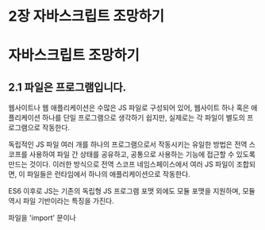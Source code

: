 # 2장 자바스크립트 조망하기

# 자바스크립트 조망하기

## 2.1 파일은 프로그램입니다.

웹사이트나 웹 애플리케이션은 수많은 JS 파일로 구성되어 있어, 웹사이트 하나 혹은 애플리케이션 하나를 단일 프로그램으로 생각하기 쉽지만, 실제로는 각 파일이 별도의 프로그램으로 작동한다.

독립적인 JS 파일 여러 개를 하나의 프로그램으로서 작동시키는 유일한 방법은 전역 스코프를 사용하여 파일 간 상태를 공유하고, 공통으로 사용하는 기능에 접근할 수 있도록 만드는 것이다. 이러한 방식으로 전역 스코프 네임스페이스에서 여러 JS 파일이 조합되면, 이 파일들은 런타임에서 하나의 애플리케이션으로 작동한다.

ES6 이후로 JS는 기존의 독립형 JS 프로그램 포맷 외에도 모듈 포맷을 지원하며, 모듈 역시 파일 기반이라는 특징을 가진다.

파일을 'import' 문이나 **<script type="module">** 태그를 통해 불러올 경우, 이는 하나의 모듈로서 처리된다.

JS는 각 모듈을 별도로 처리하며, 한 모듈을 불러오면 런타임에서 다른 모듈과 상호작용할 수 있다.

하지만 파일이든 모듈이든, 각 파일은 제3의 작고 독립적인 프로그램과 협력하여 프로그램 전체를 작동시키는 고유한 작은 프로그램으로 생각해야 한다.

## 2.2 값

프로그램에서 가장 기본적인 단위는 값이고 JS에서 값은 크게 원시 타입과 객체 차입으로 분류된다.

JS에서은 리터를을 사용해 프로그램에 값을 주입한다

- 리터럴이란??
  리터럴(literal)은 자바스크립트와 같은 프로그래밍 언어에서 소스 코드에 직접 나타나는 고정된 값으로, 리터럴을 사용하면 변수나 상수에 할당할 수 있는 값들을 직접적으로 표현할 수 있다. 예를 들어, 아래와 같은 종류의 리터럴이 있다:
  1. **숫자 리터럴**: **10**, **3.14**, **500**
  2. **문자열 리터럴**: **"안녕하세요"**, **'hello'**
  3. **논리적 리터럴 (boolean)**: **true**, **false**
  4. **배열 리터럴**: **[1, 2, 3]**
  5. **객체 리터럴**: **{ name: "Jane", age: 22 }**
  6. **함수 리터럴**: **function() {}** 또는 화살표 함수 **(a, b) => a + b**
     리터럴은 코드 내에서 값을 직접 표현하는 간단하고 효율적인 방법을 제공한다.

```jsx
greeting(”제 이름은 성한 입니다.”)
```

위의 예시에서 “제 이름은 카일 입니다.”라는 값은 원시 문자열 리터럴이다.

참고로 문자열은 문자를 모아놓은 집합으로, 보통 단어나 문장을 표현하는 용도로 사용한다.

예시에서는 문자열의 범위를 큰따옴표로 정하였는데 작은따옴표를 사용해 문자열 범위를 정의할 수도 있다. 어떤 표기법을 사용할지는 전적으로 개인의 취향에 따라 달라지지만 코드 가독성과 유지 보수를 위해 일관성 있는 표기법을 사용해야한다.

또한 문자열 범위를 정할 때 따옴표가 아니라 백틱을 사용할 수 있는데 아래와 같이 백틱으로 감싼 문자열에는 변수 표현식인 `${…}` 부분이 현재값(성한)으로 대체되는 보간법을 사용한다.

```jsx
const firstName = "성한";

console.log(`제 이름은 ${firstName}입니다.`);
//제 이름은 성한입니다.
```

물론 보간법 없이 사용할 수도 있지만 백틱이 만들어진 목적과 부합하지 않기에 권장하지않는다.

JS에는 문자열 말고 불리언이나 숫자 같은 원시 리터럴 값을 사용할 수 있다.

```jsx
while (false) {
  console.log(3.141592);
  console.log("아... 배고파...너무 너무 배고파...");
}
```

while은 반복문의 종류로, 조건식이 참일 경우 {}안의 작업을 반복할 때 사용한다.

예시에서는 조건식이 false이므로 반복하지 않고 아무것도 콘솔에 찍히지 않는다.

또한 숫자 3.141592는 원주율의 근사값으로, 이렇게 값이 확정된 경우 값을 직접 작성하기 보다 Math.PI같이 이미 정의된 값을 가져다 쓰는게 좋다.

또한 숫자중 아주 큰 정수를 나타낼 때는 원시 타입 bigint를 사용한다.

JS는 문자열, 숫자, 불리언 이외에도 null과 undeined라는 원시타입을 지원하고 **null**과 **undefined**는 모두 "값이 없음"을 나타내지만, **undefined**는 변수가 선언되었으나 아직 어떤 값으로도 초기화되지 않았을 때나 값을 할당하지 않으면 자동으로 **undefined**가 할당되고 **null**은 변수에 값이 없다는 것을 의도적으로 명시할 때 사용하는 리터럴 값이다.

마지막으로 심벌이 있는데 심벌은 사람이 추측할 수 없게 만든 특수한 숨김값으로 주로 객체에서 특정한 키를 만들때 사용된다.

```jsx
hitchikersGuide[Symbol("삶의 의미")];
//42
```

일반적인 JS프로그램에서는 심벌이 거의 사용되지않고 라이브러리나 프레임 워크같이 좀 더 저차원 코드에서 사용된다.

### 2.2.1 배열과 객체

JS에는 원시 타입 말고 객체 타입이 존재하고 그중 배열은 특수한 유형의 객체로, 객체 내 정렬된 데이터에는 숫자 인덱스가 매겨진다.

```jsx
const names = ["성한", "민지", "기원", "성준", "서하"];

names.length;
//5

names[0];
//성한

names[3];
//성준
```

배열에는 원시 타입, 객체 타입 상관 없이 모든 타입의 값이 들어갈 수 있고 배열 안에 배열 역시 가능하다. 또한 함수 역시 값이므로 배열이나 객체의 값에 함수를 할당할 수 있다.

객체는 배열보다 일반적인 데이터 타입으로 정렬되지 않은 키-값 쌍을 모아놓은 컬렉션이다.

배열은 인덱스를 통해 요소에 접근하는 반면 객체는 키를 사용해 요소에 접근한다.

```jsx
const hong = {
  first: "hong",
  last: "sungjun",
  age: "29",
  specialties: ["태클걸기", "잘난척하기"],
};

console.log(`성준이 이름은 ${hong.first}${hong["last"]}입니다.`);
```

위의 예시에서 hong은 객체를 , first는 값이 모여있는 컬렉션인 객체에서 원하는 정보의 위치를 나타낸다.

객체에서 원하는 정보에 접근한은 방식은 예시처럼 온점을 사용하는 방식과 대괄호를 사용하는 방법이 있다.

### 2.2.2 값의 타입

typeof 연산자를 사용해 원시 타입 값과 객체 타입 값을 구분할 수있다.

```jsx
typeof 42; //"number"
typeof "abc"; //"stromg"
typeof true; //"boolean"
typeof undefined; //"undefined"
typeof null; //"object"
typeof { a: 1 }; //"object"
typeof [1, 2, 3]; //"object"
typeof function hello() {}; //"function"
```

위에서 주의해야할 부분은 null의 타입은 null이 아니라 object이다. 또한 function은 타입이 function인데 array는 array가 아니라 object이다.

## 2.3 변수 선언과 사용

변수를 사용하려면 번수 선언이 선행되어야 한다. 식별자라고도 부르는 변수는 다양한 문법으로 선언할 수 있는데, 문법마다 작동 방식이 다르다

```jsx
var adult = true;

if (adult) {
  var myName = "성한";
  var myAge = 31;

  let originName = "기원";
  let originAge = 30;
}

console.log(myName); //"성한"
console.log(originName); //오류~~~~~
```

여기서 var와 let은 프로그램 내에서 사용할 수 있는 변수를 정의한다. 여기에 더해 초기값을 할당할 수 있는 변수를 선언하는 역할도 한다.

다만 여기서 var와 let의 가장 큰 차이는 선언한 변수의 접근 범위에서 차이를 보인다.

var로 선언된 변수의 접근범위는 함수스코프이고 let으로 선언된 변수의 범위는 블록 스코프이다.

- **함수 스코프(Function Scope)**: 함수 내에서 선언된 변수는 해당 함수 내에서만 접근할 수 있다. 함수 밖에서는 그 변수를 볼 수 없다. JavaScript에서 **var** 키워드로 선언된 변수가 이에 해당한다.
- **블록 스코프(Block Scope)**: 블록 스코프는 중괄호 **{}**로 감싸진 코드 블록 내에서 선언된 변수가 그 블록 내에서만 유효하며, 블록 밖에서는 접근할 수 없다. JavaScript의 **let**과 **const**로 선언된 변수들이 블록 스코프를 따른다.

위의 예시에서 보여준 var와 let 말고도 const를 사용해 변수를 선언할 수있다.

const는 let과 유사하지만, 선언되는 순간에 값을 할당해야 하고 나중에 다른 값을 재할당할 수 없다는 차이가 있다.

```jsx
const myBirthday = true;
let age = 31;

if (myBirthday) {
  age = age + 1; //age는 let으로 선언했으므로 값 재할당이 가능하다.
  myBirthday = false; //오류가 발생합니다.
}
```

다만 const로 선언한 변수는 재할당이 불가능할 뿐이지 값을 바꿀수 없는건 아니다.

객체 자체를 재할당하는 건 불가능하지만 값은 바꿀 수 있기 때문이다.

```jsx
const members = ["권성한", "한민지", "최기원", "홍성준", "금서하"];

members[0] = "KEN"; //정상 작동합니다.
members = []; //오류 발생
```

이렇게 var, let, const 말고도 특정 스코프 내에 변수와 같은 식별자를 선언하는 방법이있는데 아래와 같다.

```jsx
function hello(newMember) {
  console.log(`${newMember}님 환영합니다~~`);
}

hello("KEN");
//KEN님 환영합니다~~
```

식별자 hello의 유효 범위는 가장 바깥 ㅅ코프이고 함수를 참조한다. 반면 함수의 매개변수 newMember는 함수 안에서 생성되므로 함수 스코프에서만 접근가능하고 그렇기 때문에 var로 선언한 변수처럼 작동한다.

또한 아래와 같이 catch절을 만들 때 변수가 선언되기도 하는데 catch 절에 전달하는 err의 스코프는 let으로 선언한 변수처럼 블록스코플 갖는다.

```jsx
try {
  someError();
} catch (err) {
  console.log(err);
}
```

## 2.4 함수

JS로 개발할 때 우리는 함수보다 좀 더 포괄적인 개념인 프로시저를 프로그램에 녹여 내기 위해 심사숙고 하며 함수를 작성해야 한다. 여기서 프로시저는 한 번 이상 호출할 수 있고 입력값이 있을수 있으며 하나 이상의 출력값을 반환하는 구문의 모음을 의미한다.

```jsx
function awesomeFunction(coolThings) {
  //.....
  return amazingStuff;
}
```

위와 같은 방식을 함수 선언문이라고 하는데, 함수 선언이란 이름이 함수가 다른 문의 표현식이 아니라 문 자체이기 때문에 붙게 됐다.

함수 선언으로 정의한 awesomeFunction은 식별자 awesomeFunction과 실제 함수를 나타내는 값의 연관이 코드 실행 단계가 아닌 컴파일 단계에서 맺어진다.

함수 선언 말고도 함수 표현식을 사용해 함수를 정의, 할당할 수있다.

```jsx
const awesomeFunction = function (coolThings) {
  //.....
  return amazingStuff;
};
```

위와 같이 함수 표현식으로 선언한 함수가 함수 선언으로 선언한 함수와 다른 점은 함수와 함수 식별자가 코드가 실행되기 전까지는 관계를 맺지 않는다는 점이다.

JS에서 함수는 할당 가능하고 어디든 전달가능한 값이라는 특징이 매우 중요하다. JS에서 함수는 객체의 종류이기에 함수를 값으로 취급하는 게 필수이다.

함수는 매개변수(parameter)를 통해 입력을 받고 매개변수는 함수내에서 지역 변수 역할을 한다.

함수는 0개부터 원하는 개수까지 원하는 만큼 매개변수를 받을 수 있도록 정의할 수 있고 함수를 호출할때는 인수(argument)라 부르는 값을 매개변수에 할당해야한다.

또한 return을 통해서 함수에서 값을 반환할 수 있다. 함수는 하나의 값만 반환할 수 있고 여러개를 반환하고 싶다면 객체나 배열로 반환해야한다.

또한 함수는 값이므로 함수를 객체의 프로퍼티로 할당할 수 있다.

```jsx
const whatToSay = {
  greeting() {
    console.log("안녕하세요");
  },
  question() {
    console.log("이름이 뭔가용?");
  },
  answer() {
    console.log("제이름은 성한퀀입니다");
  },
};

whatToSay.greeting(); //안녕하세요
```

위의 코드에서 세 함수(greeting(), question(), answer())는 whatToSay라는 객체에 종속된다.

각 함수를 호출하려면 객체의 프로퍼티에 접근해 호출하려는 함수의 참조에 접근해야한다.

## 2.5 비교

JS에 비교를 가능하게 하는 몇 가지 메커니즘이 있다.

### 2.5.1 같음에 대한 고찰

JS에서 같음을 비교할 때는 ‘정확하게’ 일치하는지를 따지기도 하지만 때로는 ‘아주 유사하다’ 하거나 ‘교환 가능’한지와 같이 좀 더 넓은 관점에서 비교하는 경우도 있다.

그렇기 때문에 일치 비교와 동등비교의 차이를 알고 있어야 한다.
JS의 등호 세 개가 붙은 형태인 일치 연산자(===)가 있는데 대부분 비교대상이 정확히 같을때 참을 반환하는 연산자라고 예상하지만 NaN이나 -0과 같은 특수한 값과 함께 사용되면 예상과 다르게 작동될수있다.

```jsx
3 === 3.0;           //true
"yes" === "yes";     //true
null === null.       //true
false === false.     //true

42 === "42";        //false
"hello" === "Hello";//false
true === 1;         //false
0 === null;         //false
"" === null;        //false
null === undefined. //false

NaN === NaN;        //false
0 === -0;           //true
```

NaN을 만나면 === 연산자는 거짓말을 한다. NaN과 또다른 NaN은 같지 않다고 말하고 -0이 0과 같다고 거짓말을한다.

그렇기 때문에 NaN과 비교할때는 NumberisNaN()을 사용하고, -0과 비교할때는 Object.is()를 사용해서 비교하는게 좋다.

결론은 === 연산자만으로는 정확한 비교를 할 수 없다는 사실이다.

또한 원시타입이 아닌 객체끼리 비교할 때는 상황이 조금 다르다

```jsx
[1, 2, 3] === [1, 2, 3]      //false
{a: 42} === {a: 42}           //false
(x => x * 2) === (x => x * 2) //false
```

위와 같이 JS에서 객체를 비교할 경우에는 독자성 일치를 비교한다.

JS에서 객체는 참조에 의해 고정되며 참조 복사본을 사용해서 할당 전달된다.그리고 참조를 대상으로 일치 비교가 일어난다.

```jsx
const x = [1, 2, 3];

const y = x;
//참조를 복사한 값이 할당되기 때문에 변수 y는 x의 복사본이 아니라 x와 같은 배열을 참조한다.

y === x; //true
y === [1, 2, 3]; //false
x === [1, 2, 3]; //false
```

위의 예시에서 y와 x가 같은 배열에 대한 참조를 담고있기에 y === x는 true를 반환하지만 나머지는 새로운 배열과 비교가 일어나기 때문에 false를 반환한다. 예시 배열의 내용이 변경되도 결과는 동일하다.

JS에는 객체 구조가 같은지 비교하기위해서는 직접 코드를 작성해서 비교해야한다.

### 2.5.2 강제 변환

강제변환은 타입의 값이 다른 타입의 값으로 변하는걸 의미한다.

JS에서 ==연산자(동등연산자)는 설계가 부실하고 버그가 많다. JS 창시자인 브렌던 아이크조차 동등 연산자 설계에는 실수가 있다고 한탄했다.

근본적인 문제는 동등 연산자가 비교 대상이 되는 값의 타입을 고려하지 않고 비교를 수행한다는 아주 잘못된 정보로 인해 발생했다.

== 연산자는 === 연산자와 유사한 방식으로 피연산자의 타입을 비교하지만 피연산자의 타입이 다른경우 == 연산자는 비교 이전에 강제로 타입을 맞추는 작업을 수행한다. 두 연산자 모두 타입이 같은 값을 비교한 다는 점에서는 동일하지만 == 연산자는 강제 변환을 먼저 실행해 피연산자의 타입을 맞춘 이후에 작동하기에 **강제 변환 동등 연산자**라고 설명하는게 적합하다.

```jsx
42 == "42"; //true
1 == true; //true
```

두 줄의 피연산자 모두 타입이 다르지만 동등 연산자는 숫자형이 아닌 값을 숫자로 바꾼다음 비교를 하였습니다. 뿐만아니라 <, >, <=, >= 과 같은 연산자들 역시 타입이 다름 경우에는 강제 변환이 일어난다.

비교 연산자는 피연산자가 모두 문자열인 경우를 제외하고는 숫자 타입으로 타입을 변환해 비교를 진행한다. 피연산자 모두가 문자열인 경우에는 사전처럼 알파벳순으로 문자열을 비교한다.

비교 연산자를 사용할 때 타입 면환을 피할 방법은 피연산자의 타입을 일치시키는 것 말고는 없고 개발을 하다 보면 피연산자끼리 타입이 다른 경우를 피하지 못할 가능성도 높기에 비교 연산자의 작동 방식을 제대로 배우고 받아들이는게 현명한 접근이다.

## 2.6 코드 구조화 패턴

JS 생태계 전반에 걸쳐 데이터와 행동 관점에서 코드를 구조화하는 패턴은 크게 클래스와 모듈 두 가지가 있고, 두 패턴은 서로 상호 배타적인 패턴이 아니다. 그렇기 때문에 많은 프로그램이 두 패턴을 모두 사용한다.

### 2.6.1 클래스

클래스는 사용자가 정의한 데이터 ‘타입’으로 데이터와 이 데이터를 조작하는 동작이 들어간다. 그런데 클래스는 사용자 정의 데이터 타입이 어떻게 동작하는지 정의하긴 하지만 구체적인 값은 아니다. 프로그램에서 사용할 수 있는 구체적인 값이 필요하면 new 키워드를 사용해 인스턴스를 만든다.

```jsx
class Page {
  constructor(text) {
    this.text = text;
  }

  print() {
    console.log(this.text);
  }
}

class Notebook {
  constructor() {
    this.page = [];
  }

  addPage(text) {
    var page = new Page(text);
    this.pages.push(page);
  }

  print() {
    for (let page of this.pages) {
      page.print();
    }
  }
}

var mathNotes = new Notebook();
mathNotes.addPage("기초 연산: + = * / ... ");
mathNotes.addPage("삼각법: sin cos tan .... ");

mathNotes.print();
//....
```

Page 클래스에서 문자열 형태의 데이터는 this.text 멤버 변수에 저장되고 print()메서드를 사용하여 콘솔에 데이터를 출력할수 있다.

Notebook 클래스에서는 Page 인스턴스가 요소로 있는 배열을 데이터로 사용하는데 동작을 정의한 메서드는 두가지가 있다. 첫 번째 메서드 addPage()는 Page 인스턴스를 새롭게 만들고 이 인스턴스를 멤버 변수인 배열에 추가하고 또다른 메서드 print()는 Notebook 내 모든 페이지를 출력하는 동작을 한다.

클래스의 동작은 클래스만 가지고 사용할수 없고 인스턴스를 통해서만 호출할 수 있다.

클래스 메커니즘을 사용하면 데이터와 데이터의 동작을 한곳에 묶어 구조화 할수 있다.

**상속**

클래스 지향 설계는 상속과 다향성을 빼놓고 생각할 수 없다.

```jsx
class Publication {
  constructor(title, author, pubDate) {
    this.title = title;
    this.author = author;
    this.pubDate = pubDate;
  }

  print() {
    console.log(`
			제목: ${this.title}
			저자: ${this.author}
			발행일: ${this.pubDate}
		`);
  }
}
```

Publication 클래스에 출판에 필요한 동작이 정의되어있다.

```jsx
class Book extends Publication {
  constructor(bookDetails) {
    super(bookDetails.title, bookDetails.author, bookDetails.publishedOn);
    this.publisher = bookDetails.publisher;
    this.ISBN = bookDetails.ISNB;
  }

  print() {
    super.print();
    console.log(`
			출판사: ${this.publisher}
			ISBN: ${this.ISNB}
		`);
  }
}

class BlogPost extends Publication {
  constructor(title, author, pubDate, URL) {
    super(title, author, pubDate);
    this.URL = IRL;
  }

  print() {
    super.print();
    console.log(`URL: ${this.URL}`);
  }
}
```

Book 과 BlogPost클래스 모두 extends라는 키워드를 사용해 Publication 클래스에서 정의한 동작을 확장해서 사용하고있다.

각 클래스 생성자 내에 있는 super()는 부모 클래스의 생서자를 자식 클래스에서 사용할 수 있도록 동일한 작업을 하는 코드를 다시 작성하지 않아도 출판 타입에 맞게 초기화 할 수 있다.

```jsx
var YDKJSY = new Book({
	title = "You Don't Know JS Yet",
	author: "카일 심슨",
	publishedOn: "2020년 1월",
	publisher: "독립 출판",
	ISBN: "979-8602477249"
});

YDJSY.print();
```

예시에서 부모클래스인 Publication에서 상속받아 재정의한 메서드인 print를 호출할수있는데 자식 클래스 Book과 BlogPost 각각 재정의된 print() 내부에서 super.print()가 호출되면서 부모 클래서에 정의된 메서드 print()를 그대로 상속 받아 사용한다.

이렇게 상속받은 메서드와 새롭게 정의된 메서드의 이름이 동일하고 공존할 수 있는걸 다향성이라고한다.

### 2.6.2 모듈

**모듈의 정의 및 필요성**

모듈은 자바스크립트에서 코드를 구조화하고 관리하기 위해 사용된다. 모듈은 코드의 재사용성을 높이고, 유지 관리를 쉽게 만들며, 글로벌 네임스페이스의 오염을 방지한다. 특히 대형 프로젝트에서 모듈은 필수적이다.

**모듈 패턴**

- **클래식 모듈 패턴:** 클로저를 활용하여 공개 메소드만 외부에 노출시키고 나머지를 숨길 수 있다. 예를 들어, 'Publication', 'Book', 'BlogPost' 등의 객체를 생성하여 공개 API만을 제공한다.
- **공개된 모듈 패턴:** 모듈 패턴을 확장하여 import와 export를 사용하여 코드를 더 깔끔하게 관리할 수 있다.

아래는 자바스크립트에서 모듈을 사용하는 코드의 예시이다:

```jsx
function Publication(title, author, pubDate) {
  var publicAPI = {
    print() {
      console.log(`제목: ${title}\n저자: ${author}\n발행일: ${pubDate}`);
    },
  };
  return publicAPI;
}

function Book(bookDetails) {
  var pub = Publication(
    bookDetails.title,
    bookDetails.author,
    bookDetails.publishedOn
  );
  var publicAPI = {
    print() {
      pub.print();
      console.log(
        `출판사: ${bookDetails.publisher}\nISBN: ${bookDetails.ISBN}`
      );
    },
  };
  return publicAPI;
}

function BlogPost(title, author, pubDate, URL) {
  var pub = Publication(title, author, pubDate);
  var publicAPI = {
    print() {
      pub.print();
      console.log(`URL: ${URL}`);
    },
  };
  return publicAPI;
}
```

이 코드는 모듈 패턴을 사용하여 'Publication', 'Book', 'BlogPost' 클래스를 모듈처럼 활용한다. 각 함수는 객체를 반환하며, 이 객체들은 특정 데이터를 담고 있고, **`print()`** 메서드를 통해 정보를 콘솔에 출력한다.

**모듈화의 장점**

- **재사용성:** 모듈은 코드를 재사용 가능하게 만들어 프로젝트 전반에 걸쳐 일관성을 유지할 수 있도록 도와준다.
- **유지 관리:** 모듈을 사용하면 코드의 유지 관리가 용이해진다. 각 모듈은 독립적이기 때문에 하나의 모듈을 수정하더라도 다른 모듈에 영향을 미치지 않는다.
- **네임스페이스 관리:** 모듈은 전역 네임스페이스를 오염시키지 않고, 필요한 부분만을 노출시켜 프로그램의 안정성을 보장한다.

이처럼 모듈은 코드를 깔끔하고 효과적으로 관리할 수 있게 하는 중요한 도구이다. 모듈을 사용하면 프로젝트의 구조를 명확하게 하고, 각각의 컴포넌트를 쉽게 관리 및 업데이트할 수 있다.
